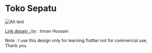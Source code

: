 # Toko Sepatu

![Alt text](https://cdn.dribbble.com/users/694362/screenshots/14037110/media/f10b4ddd9bacbdc0a28236e32b93bcc0.jpg "Tampilan UI")

[Link desain : ](https://dribbble.com/shots/14037110-Online-Shoes-Store-eCommerce-UX-UI-Design)
by : Imran Hossain

Note : I use this design only for learning fluttter not for commercial use, Thank you.
